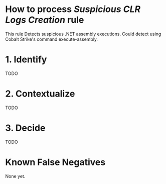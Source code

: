 # How to process *Suspicious CLR Logs Creation* rule
This rule Detects suspicious .NET assembly executions. Could detect using Cobalt Strike's command execute-assembly.

# 1. Identify
TODO

# 2. Contextualize
TODO

# 3. Decide
TODO

# Known False Negatives
None yet.
